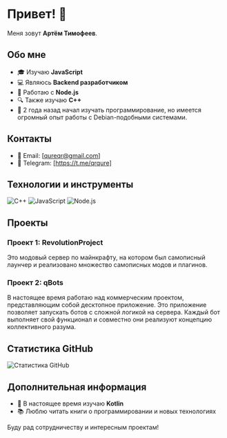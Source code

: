 # Привет! 👋

Меня зовут **Артём Тимофеев**.

## Обо мне

- 🎓 Изучаю **JavaScript**
- 💻 Являюсь **Backend разработчиком**
- 🚀 Работаю с **Node.js**
- 🔍 Также изучаю **C++**
- 🌱 2 года назад начал изучать программирование, но имеется огромный опыт работы с Debian-подобными системами.

## Контакты

- 📧 Email: [qureqr@gmail.com]
- 💼 Telegram: [https://t.me/qrqure]

## Технологии и инструменты

![C++](https://img.shields.io/badge/-C++-black?style=flat-square&logo=cplusplus)
![JavaScript](https://img.shields.io/badge/-JavaScript-black?style=flat-square&logo=javascript)
![Node.js](https://img.shields.io/badge/-Node.js-black?style=flat-square&logo=node.js)

## Проекты

### Проект 1: RevolutionProject
Это модовый сервер по майнкрафту, на котором был самописный лаунчер и реализовано множество самописных модов и плагинов.

### Проект 2: qBots
В настоящее время работаю над коммерческим проектом, представляющим собой десктопное приложение. Это приложение позволяет запускать ботов с сложной логикой на сервера. Каждый бот выполняет свой функционал и совместно они реализуют концепцию коллективного разума.

## Статистика GitHub

![Статистика GitHub](https://github-readme-stats.vercel.app/api?username=qureqr&show_icons=true&theme=radical)

## Дополнительная информация

- 🌱 В настоящее время изучаю **Kotlin**
- 📚 Люблю читать книги о программировании и новых технологиях

Буду рад сотрудничеству и интересным проектам!
